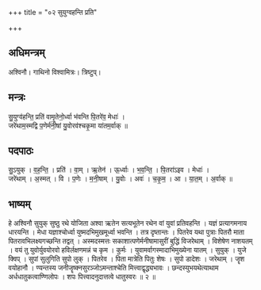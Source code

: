 +++
title = "०२ सुयुग्वहन्ति प्रति"

+++
## अधिमन्त्रम्
अश्विनौ। गाथिनो विश्वामित्रः। त्रिष्टुप्।

## मन्त्रः
सु॒युग्व॑हन्ति॒ प्रति॑ वामृ॒तेनो॒र्ध्वा भ॑वन्ति पि॒तरे॑व॒ मेधाः॑ ।  
जरे॑थाम॒स्मद्वि प॒णेर्म॑नी॒षां यु॒वोरव॑श्चकृ॒मा या॑तम॒र्वाक् ॥

## पदपाठः
सु॒ऽयुक् । व॒ह॒न्ति॒ । प्रति॑ । वा॒म् । ऋ॒तेन॑ । ऊ॒र्ध्वाः । भ॒व॒न्ति॒ । पि॒तरा॑ऽइव । मेधाः॑ ।  
जरे॑थाम् । अ॒स्मत् । वि । प॒णेः । म॒नी॒षाम् । यु॒वोः । अवः॑ । च॒कृ॒म॒ । आ । या॒त॒म् । अ॒र्वाक् ॥

## भाष्यम्
हे अश्विनौ सुयुक् सुष्ठु रथे योजिता अश्वा ऋतेन सत्यभूतेन रथेन वां युवां प्रतिवहन्ति । यज्ञं प्रत्यागमनाय धारयन्ति । मेधा यज्ञाश्चोर्ध्वा युष्मदभिमुखमूर्ध्वा भवन्ति । तत्र दृष्तान्तः । पितरेव यथा पुत्राः पितरौ माता पितरावभिलक्ष्यगच्छन्ति तद्वत् । अस्मदस्मत्तः सकाशात्पणेर्मनीषामासुरीं बुद्धिं विजरेथाम् । विशेषेण नाशयतम् । वयं तु युवोर्युवयोरवो हविर्लक्षणमन्नं च कृम । कुर्मः । युवामर्वागस्मादाभिमुख्येना यातम् । सुयुक् । युजे क्विप् । सुपां सुलुगिति सुपो लुक् । पितरेव । पिता मात्रेति पितुः शेषः । सुपो डादेशः । जरेथाम् । जॄश वयोहानौ । ण्यन्तस्य जनीजॄष्क्नसुरञ्जोऽमन्ताश्चेति मित्त्वाद्वृद्ध्यभावः । छन्दस्युभयथेत्याथाम अर्धधातुकत्वाण्णिलोपः । शपः पित्त्वादनुदात्तत्वे धातुस्वरः ॥ २ ॥